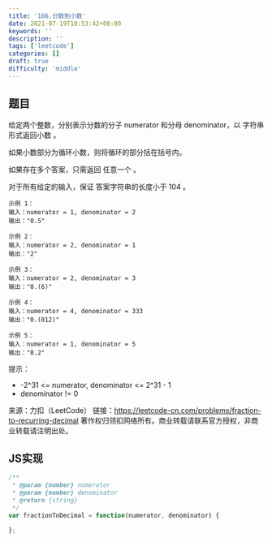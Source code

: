 ```yaml
---
title: '166.分数到小数'
date: 2021-07-19T10:53:42+08:00
keywords: ''
description: ''
tags: ['leetcode']
categories: []
draft: true
difficulty: 'middle'
---
```


## 题目

给定两个整数，分别表示分数的分子 numerator 和分母 denominator，以 字符串形式返回小数 。

如果小数部分为循环小数，则将循环的部分括在括号内。

如果存在多个答案，只需返回 任意一个 。

对于所有给定的输入，保证 答案字符串的长度小于 104 。

```
示例 1：
输入：numerator = 1, denominator = 2
输出："0.5"

示例 2：
输入：numerator = 2, denominator = 1
输出："2"

示例 3：
输入：numerator = 2, denominator = 3
输出："0.(6)"

示例 4：
输入：numerator = 4, denominator = 333
输出："0.(012)"

示例 5：
输入：numerator = 1, denominator = 5
输出："0.2"
```

提示：

- -2^31 <= numerator, denominator <= 2^31 - 1
- denominator != 0

来源：力扣（LeetCode）
链接：https://leetcode-cn.com/problems/fraction-to-recurring-decimal
著作权归领扣网络所有。商业转载请联系官方授权，非商业转载请注明出处。


## JS实现

```javascript
/**
 * @param {number} numerator
 * @param {number} denominator
 * @return {string}
 */
var fractionToDecimal = function(numerator, denominator) {

};
```
